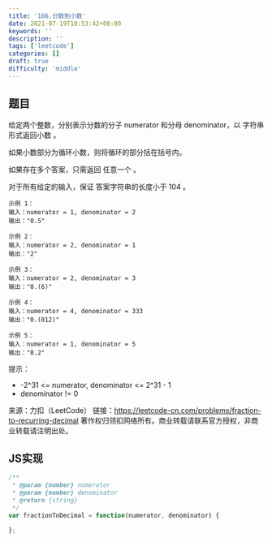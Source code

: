 ```yaml
---
title: '166.分数到小数'
date: 2021-07-19T10:53:42+08:00
keywords: ''
description: ''
tags: ['leetcode']
categories: []
draft: true
difficulty: 'middle'
---
```


## 题目

给定两个整数，分别表示分数的分子 numerator 和分母 denominator，以 字符串形式返回小数 。

如果小数部分为循环小数，则将循环的部分括在括号内。

如果存在多个答案，只需返回 任意一个 。

对于所有给定的输入，保证 答案字符串的长度小于 104 。

```
示例 1：
输入：numerator = 1, denominator = 2
输出："0.5"

示例 2：
输入：numerator = 2, denominator = 1
输出："2"

示例 3：
输入：numerator = 2, denominator = 3
输出："0.(6)"

示例 4：
输入：numerator = 4, denominator = 333
输出："0.(012)"

示例 5：
输入：numerator = 1, denominator = 5
输出："0.2"
```

提示：

- -2^31 <= numerator, denominator <= 2^31 - 1
- denominator != 0

来源：力扣（LeetCode）
链接：https://leetcode-cn.com/problems/fraction-to-recurring-decimal
著作权归领扣网络所有。商业转载请联系官方授权，非商业转载请注明出处。


## JS实现

```javascript
/**
 * @param {number} numerator
 * @param {number} denominator
 * @return {string}
 */
var fractionToDecimal = function(numerator, denominator) {

};
```
